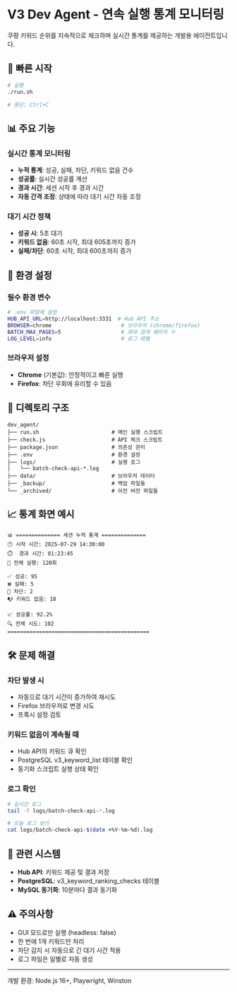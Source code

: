 # V3 Dev Agent - 연속 실행 통계 모니터링

쿠팡 키워드 순위를 지속적으로 체크하며 실시간 통계를 제공하는 개발용 에이전트입니다.

## 🚀 빠른 시작

```bash
# 실행
./run.sh

# 중단: Ctrl+C
```

## 📊 주요 기능

### 실시간 통계 모니터링
- **누적 통계**: 성공, 실패, 차단, 키워드 없음 건수
- **성공률**: 실시간 성공률 계산
- **경과 시간**: 세션 시작 후 경과 시간
- **자동 간격 조정**: 상태에 따라 대기 시간 자동 조정

### 대기 시간 정책
- **성공 시**: 5초 대기
- **키워드 없음**: 60초 시작, 최대 605초까지 증가
- **실패/차단**: 60초 시작, 최대 600초까지 증가

## 🔧 환경 설정

### 필수 환경 변수
```bash
# .env 파일에 설정
HUB_API_URL=http://localhost:3331  # Hub API 주소
BROWSER=chrome                      # 브라우저 (chrome/firefox)
BATCH_MAX_PAGES=5                   # 최대 검색 페이지 수
LOG_LEVEL=info                      # 로그 레벨
```

### 브라우저 설정
- **Chrome** (기본값): 안정적이고 빠른 실행
- **Firefox**: 차단 우회에 유리할 수 있음

## 📁 디렉토리 구조

```
dev_agent/
├── run.sh                       # 메인 실행 스크립트
├── check.js                     # API 체크 스크립트
├── package.json                 # 의존성 관리
├── .env                         # 환경 설정
├── logs/                        # 실행 로그
│   └── batch-check-api-*.log
├── data/                        # 브라우저 데이터
├── _backup/                     # 백업 파일들
└── _archived/                   # 이전 버전 파일들
```

## 📈 통계 화면 예시

```
📊 ============== 세션 누적 통계 ==============
🕐 시작 시간: 2025-07-29 14:30:00
⏱️  경과 시간: 01:23:45
🔄 전체 실행: 120회

✅ 성공: 95
❌ 실패: 5
🚫 차단: 2
📭 키워드 없음: 18

📈 성공률: 92.2%
🔍 전체 시도: 102
=============================================
```

## 🛠️ 문제 해결

### 차단 발생 시
- 자동으로 대기 시간이 증가하여 재시도
- Firefox 브라우저로 변경 시도
- 프록시 설정 검토

### 키워드 없음이 계속될 때
- Hub API의 키워드 큐 확인
- PostgreSQL v3_keyword_list 테이블 확인
- 동기화 스크립트 실행 상태 확인

### 로그 확인
```bash
# 실시간 로그
tail -f logs/batch-check-api-*.log

# 오늘 로그 보기
cat logs/batch-check-api-$(date +%Y-%m-%d).log
```

## 🔗 관련 시스템

- **Hub API**: 키워드 제공 및 결과 저장
- **PostgreSQL**: v3_keyword_ranking_checks 테이블
- **MySQL 동기화**: 10분마다 결과 동기화

## ⚠️ 주의사항

- GUI 모드로만 실행 (headless: false)
- 한 번에 1개 키워드만 처리
- 차단 감지 시 자동으로 긴 대기 시간 적용
- 로그 파일은 일별로 자동 생성

---

개발 환경: Node.js 16+, Playwright, Winston